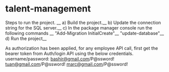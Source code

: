 # talent-management
Steps to run the project.
__
a) Build the project.__
b) Update the connection string for the SQL server.__
c) In the package manager console run the following commands __
      "Add-Migration InitialCreate"__
      "update-database"__
d) Run the project__

As authorization has been applied, for any employee API call, first get the bearer token from Auth/login API using the below credentials. 
username/password:
bashir@gmail.com/P@ssword!
tuan@gmail.com/P@ssword!
marc@gmail.com/P@ssword!
